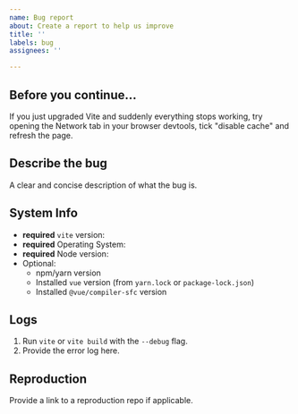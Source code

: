 ```yaml
---
name: Bug report
about: Create a report to help us improve
title: ''
labels: bug
assignees: ''

---
```


## Before you continue...

If you just upgraded Vite and suddenly everything stops working, try opening the Network tab in your browser devtools, tick "disable cache" and refresh the page.

## Describe the bug

A clear and concise description of what the bug is.

## System Info

- **required** `vite` version:
- **required** Operating System:
- **required** Node version:
- Optional:
  - npm/yarn version
  - Installed `vue` version (from `yarn.lock` or `package-lock.json`)
  - Installed `@vue/compiler-sfc` version

## Logs

1. Run `vite` or `vite build` with the `--debug` flag.
2. Provide the error log here.

## Reproduction

Provide a link to a reproduction repo if applicable.
